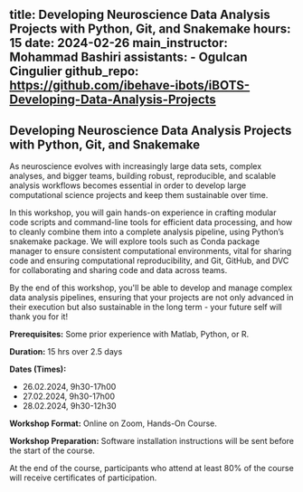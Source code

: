 title: Developing Neuroscience Data Analysis Projects with Python, Git, and Snakemake
hours: 15
date: 2024-02-26
main_instructor: Mohammad Bashiri
assistants:
    - Ogulcan Cingulier
github_repo: https://github.com/ibehave-ibots/iBOTS-Developing-Data-Analysis-Projects
--- 

## Developing Neuroscience Data Analysis Projects with Python, Git, and Snakemake

As neuroscience evolves with increasingly large data sets, complex analyses, and bigger teams, building robust, reproducible, and scalable analysis workflows becomes essential in order to develop large computational science projects and keep them sustainable over time. 

In this workshop, you will gain hands-on experience in crafting modular code scripts and command-line tools for efficient data processing, and how to cleanly combine them into a complete analysis pipeline, using Python’s snakemake package. We will explore tools such as Conda package manager to ensure consistent computational environments, vital for sharing code and ensuring computational reproducibility, and Git, GitHub, and DVC for collaborating and sharing code and data across teams.

By the end of this workshop, you'll be able to develop and manage complex data analysis pipelines, ensuring that your projects are not only advanced in their execution but also sustainable in the long term - your future self will thank you for it!

**Prerequisites:** Some prior experience with Matlab, Python, or R.

**Duration:** 15 hrs over 2.5 days

**Dates (Times):**

- 26.02.2024, 9h30-17h00
- 27.02.2024, 9h30-17h00
- 28.02.2024, 9h30-12h30

**Workshop Format:** Online on Zoom, Hands-On Course.

**Workshop Preparation:** Software installation instructions will be sent before the start of the course.

At the end of the course, participants who attend at least 80% of the course will receive certificates of participation.